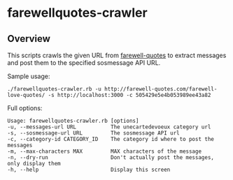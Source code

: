 # farewellquotes-crawler

## Overview

This scripts crawls the given URL from [farewell-quotes](http://farewell-quotes.com//) to extract messages and post them to the specified sosmessage API URL.

Sample usage:

    ./farewellquotes-crawler.rb -u http://farewell-quotes.com/farewell-love-quotes/ -s http://localhost:3000 -c 505429e5e4b053989ee43a82

Full options:

    Usage: farewellquotes-crawler.rb [options]
    -u, --messages-url URL           The unecartedevoeux category url
    -s, --sosmessage-url URL         The sosmessage API url
    -c, --category-id CATEGORY_ID    The category id where to post the messages
    -m, --max-characters MAX         MAX characters of the message
    -n, --dry-run                    Don't actually post the messages, only display them
    -h, --help                       Display this screen
